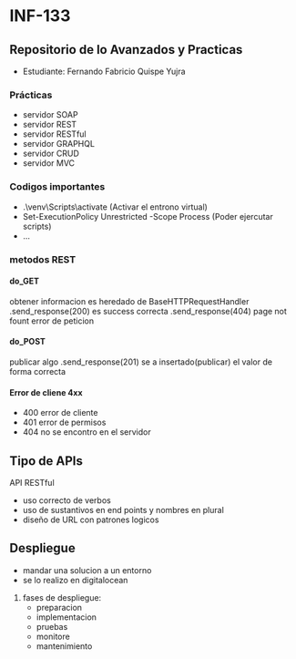 # INF-133

## Repositorio de lo Avanzados y Practicas
-   Estudiante: Fernando Fabricio Quispe Yujra

### Prácticas
-   servidor SOAP
-   servidor REST
-   servidor RESTful
-   servidor GRAPHQL
-   servidor CRUD
-   servidor MVC

### Codigos importantes
-   .\venv\Scripts\activate (Activar el entrono virtual)
-   Set-ExecutionPolicy Unrestricted -Scope Process  (Poder ejercutar scripts)
-   ...

### metodos REST

#### do_GET
obtener informacion
es heredado de BaseHTTPRequestHandler
.send_response(200) es success correcta
.send_response(404) page not fount error de peticion

#### do_POST
publicar algo
.send_response(201) se a insertado(publicar) el valor de forma correcta


#### Error de cliene 4xx
-   400 error de cliente
-   401 error de permisos
-   404 no se encontro en el servidor

## Tipo de APIs
API RESTful
-   uso correcto de verbos
-   uso de sustantivos en end points y nombres en plural
-   diseño de URL con patrones logicos

## Despliegue
- mandar una solucion a un entorno
- se lo realizo en digitalocean
1. fases de despliegue: 
    - preparacion
    - implementacion
    - pruebas
    - monitore
    - mantenimiento




